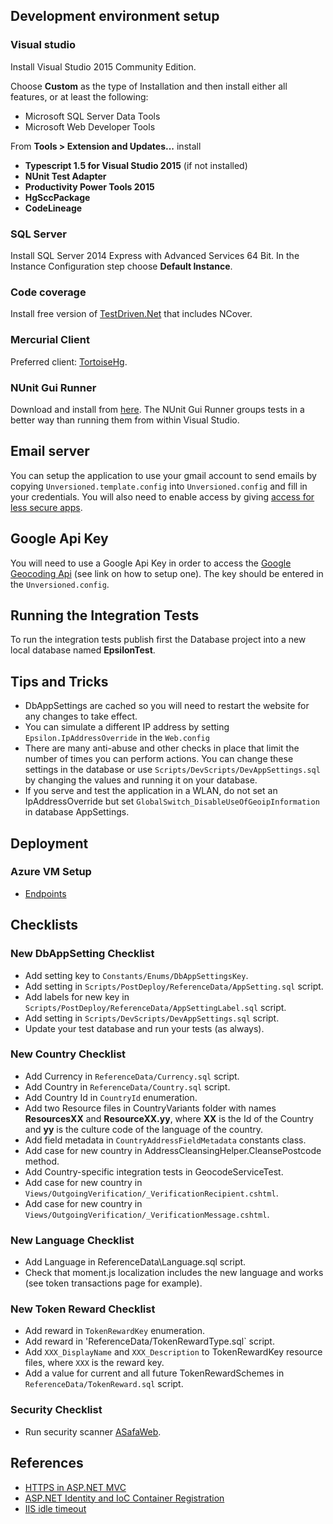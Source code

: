 ## Development environment setup

### Visual studio

Install Visual Studio 2015 Community Edition. 

Choose **Custom** as the type of Installation and then install either all features, or at least the following:

- Microsoft SQL Server Data Tools
- Microsoft Web Developer Tools

From **Tools > Extension and Updates...** install

* **Typescript 1.5 for Visual Studio 2015** (if not installed)
* **NUnit Test Adapter**
* **Productivity Power Tools 2015**
* **HgSccPackage**
* **CodeLineage**

### SQL Server

Install SQL Server 2014 Express with Advanced Services 64 Bit. In the Instance Configuration step choose **Default Instance**.

### Code coverage

Install free version of [TestDriven.Net](http://www.testdriven.net/) that includes NCover.

### Mercurial Client

Preferred client: [TortoiseHg](http://tortoisehg.bitbucket.org/).

### NUnit Gui Runner

Download and install from [here](http://www.nunit.org/index.php?p=download).
The NUnit Gui Runner groups tests in a better way than running them from within Visual Studio.

## Email server

You can setup the application to use your gmail account to send emails by copying `Unversioned.template.config` into `Unversioned.config` and fill in your credentials. You will also need to enable access by giving [access for less secure apps](https://www.google.com/settings/security/lesssecureapps).

## Google Api Key

You will need to use a Google Api Key in order to access the [Google Geocoding Api](https://developers.google.com/maps/documentation/geocoding/intro) (see link on how to setup one). The key should be entered in the `Unversioned.config`. 

## Running the Integration Tests

To run the integration tests publish first the Database project into a new local database named **EpsilonTest**.  

## Tips and Tricks

- DbAppSettings are cached so you will need to restart the website for any changes to take effect.
- You can simulate a different IP address by setting `Epsilon.IpAddressOverride` in the `Web.config`
- There are many anti-abuse and other checks in place that limit the number of times you can perform actions. You can change these settings in the database or use `Scripts/DevScripts/DevAppSettings.sql` by changing the values and running it on your database. 
- If you serve and test the application in a WLAN, do not set an IpAddressOverride but set `GlobalSwitch_DisableUseOfGeoipInformation` in  database AppSettings.

## Deployment

### Azure VM Setup

* [Endpoints](http://blogs.msdn.com/b/amol/archive/2014/03/20/hosting-websites-on-windows-azure-vm-using-iis.aspx)

## Checklists

### New DbAppSetting Checklist

- Add setting key to `Constants/Enums/DbAppSettingsKey`.
- Add setting in `Scripts/PostDeploy/ReferenceData/AppSetting.sql` script.
- Add labels for new key in `Scripts/PostDeploy/ReferenceData/AppSettingLabel.sql` script.
- Add setting in `Scripts/DevScripts/DevAppSettings.sql` script.
- Update your test database and run your tests (as always).

### New Country Checklist

- Add Currency in `ReferenceData/Currency.sql` script.
- Add Country in `ReferenceData/Country.sql` script.
- Add Country Id in `CountryId` enumeration.
- Add two Resource files in CountryVariants folder with names **ResourcesXX** and **ResourceXX.yy**, where **XX** is the Id of the Country and **yy** is the culture code of the language of the country.
- Add field metadata in `CountryAddressFieldMetadata` constants class.
- Add case for new country in AddressCleansingHelper.CleansePostcode method.
- Add Country-specific integration tests in GeocodeServiceTest.
- Add case for new country in `Views/OutgoingVerification/_VerificationRecipient.cshtml`.
- Add case for new country in `Views/OutgoingVerification/_VerificationMessage.cshtml`.

### New Language Checklist

- Add Language in ReferenceData\Language.sql script.
- Check that moment.js localization includes the new language and works (see token transactions page for example).

### New Token Reward Checklist

- Add reward in `TokenRewardKey` enumeration.
- Add reward in 'ReferenceData/TokenRewardType.sql` script.
- Add `XXX_DisplayName` and `XXX_Description` to TokenRewardKey resource files, where `XXX` is the reward key.
- Add a value for current and all future TokenRewardSchemes in `ReferenceData/TokenReward.sql` script. 

### Security Checklist

- Run security scanner [ASafaWeb](https://asafaweb.com/).

## References

- [HTTPS in ASP.NET MVC](http://tech.trailmax.info/2014/02/implemnting-https-everywhere-in-asp-net-mvc-application/)
- [ASP.NET Identity and IoC Container Registration](http://tech.trailmax.info/2014/09/aspnet-identity-and-ioc-container-registration/)
- [IIS idle timeout](http://hallmanac.blogspot.gr/2012/04/adjusting-iis-idle-time-out-in-azure.html)